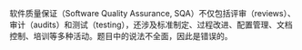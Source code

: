 软件质量保证（Software Quality Assurance, SQA）不仅包括评审（reviews）、审计（audits）和测试（testing），还涉及标准制定、过程改进、配置管理、文档控制、培训等多种活动。题目中的说法不全面，因此是错误的。
